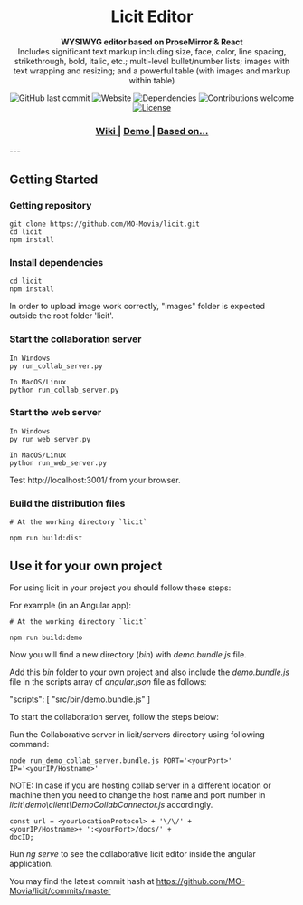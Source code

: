 <h1 align="center">Licit Editor</h1>

<div align="center">
  <strong>WYSIWYG editor based on ProseMirror & React</strong>
</div>
<div align="center">
  Includes significant text markup including size, face, color, line spacing, strikethrough, bold, italic, etc.; multi-level bullet/number lists; images with text wrapping and resizing; and a powerful table (with images and markup within table)
</div>
<div align="center">
  
![GitHub last commit](https://img.shields.io/github/last-commit/MO-Movia/licit)
![Website](https://img.shields.io/website?down_color=red&down_message=Offline&up_color=green&up_message=Online&url=http%3A%2F%2Fgreathints.com)
![Dependencies](https://img.shields.io/badge/dependencies-up%20to%20date-brightgreen.svg)
![Contributions welcome](https://img.shields.io/badge/contributions-welcome-orange.svg)
[![License](https://img.shields.io/badge/license-MIT-blue.svg)](https://opensource.org/licenses/MIT)

</div>

<div align="center">
  <h3>
    <a href="https://github.com/MO-Movia/licit/wiki">Wiki
    </a>
    <span> | </span>
    <a href="http://greathints.com:3001/">Demo
    </a>
    <span> | </span>
    <a href="https://prosemirror.net/">Based on...
    </a>
  </h3>
</div>
--- 

## Getting Started  

### Getting repository

```
git clone https://github.com/MO-Movia/licit.git
cd licit
npm install
```

### Install dependencies

```
cd licit 
npm install
``` 

In order to upload image work correctly, "images" folder is expected outside the root folder 'licit'.

  

### Start the collaboration server

```
In Windows
py run_collab_server.py  

In MacOS/Linux
python run_collab_server.py
```

  

### Start the web server

```
In Windows
py run_web_server.py  

In MacOS/Linux
python run_web_server.py
```

Test http://localhost:3001/ from your browser.
  

### Build the distribution files 

```
# At the working directory `licit` 

npm run build:dist
``` 

## Use it for your own project  

For using licit in your project you should follow these steps:  

For example (in an Angular app):
 
```
# At the working directory `licit`

npm run build:demo
```  

Now you will find a new directory (*bin*) with *demo.bundle.js* file. 

Add this *bin* folder to your own project and also include the *demo.bundle.js* file in the scripts array of *angular.json* file as follows: 

"scripts": [
"src/bin/demo.bundle.js"
] 

To start the collaboration server, follow the steps below:

Run the Collaborative server in licit/servers directory using following command:

```
node run_demo_collab_server.bundle.js PORT='<yourPort>' IP='<yourIP/Hostname>'
```

NOTE: In case if you are hosting collab server in a different location or machine then you need to change the host name and port number in *licit\demo\client\DemoCollabConnector.js* accordingly. 
```
const url = <yourLocationProtocol> + '\/\/' +
<yourIP/Hostname>+ ':<yourPort>/docs/' +
docID;  
```
Run *ng serve* to see the collaborative licit editor inside the angular application.

You may find the latest commit hash at https://github.com/MO-Movia/licit/commits/master
